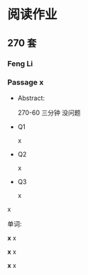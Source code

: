 # 阅读作业

## 270 套

### Feng Li

### Passage x

- Abstract:

  270-60 三分钟 没问题

  

- Q1

  x

- Q2

  x

- Q3

  x

x

单词:

**x** x

**x** x

**x** x